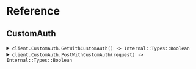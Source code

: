 # Reference
## CustomAuth
<details><summary><code>client.CustomAuth.GetWithCustomAuth() -> Internal::Types::Boolean</code></summary>
<dl>
<dd>

#### 📝 Description

<dl>
<dd>

<dl>
<dd>

GET request with custom auth scheme
</dd>
</dl>
</dd>
</dl>

#### 🔌 Usage

<dl>
<dd>

<dl>
<dd>

```ruby
client.custom_auth.get_with_custom_auth();
```
</dd>
</dl>
</dd>
</dl>


</dd>
</dl>
</details>

<details><summary><code>client.CustomAuth.PostWithCustomAuth(request) -> Internal::Types::Boolean</code></summary>
<dl>
<dd>

#### 📝 Description

<dl>
<dd>

<dl>
<dd>

POST request with custom auth scheme
</dd>
</dl>
</dd>
</dl>

#### 🔌 Usage

<dl>
<dd>

<dl>
<dd>

```ruby
client.custom_auth.post_with_custom_auth();
```
</dd>
</dl>
</dd>
</dl>

#### ⚙️ Parameters

<dl>
<dd>

<dl>
<dd>

**request:** `Internal::Types::Hash[String, Object]` 
    
</dd>
</dl>
</dd>
</dl>


</dd>
</dl>
</details>
